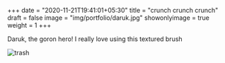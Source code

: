 +++
date = "2020-11-21T19:41:01+05:30"
title = "crunch crunch crunch"
draft = false
image = "img/portfolio/daruk.jpg"
showonlyimage = true
weight = 1
+++

Daruk, the goron hero! I really love using this textured brush

![trash](/img/portfolio/daruk.jpg)
